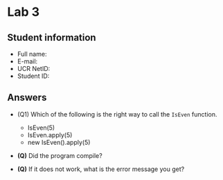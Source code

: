 # Lab 3

## Student information

* Full name:
* E-mail:
* UCR NetID:
* Student ID:

## Answers

- (Q1) Which of the following is the right way to call the `IsEven` function.

    - IsEven(5)
    - IsEven.apply(5)
    - new IsEven().apply(5)

- **(Q)** Did the program compile?


- **(Q)** If it does not work, what is the error message you get?

